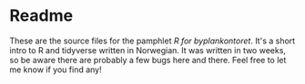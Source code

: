 # Readme

These are the source files for the pamphlet *R for byplankontoret*. It's a short intro to R and tidyverse written in Norwegian. It was written in two weeks, so be aware there are probably a few bugs here and there. Feel free to let me know if you find any!
